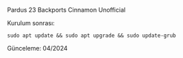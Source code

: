 Pardus 23 Backports Cinnamon Unofficial

Kurulum sonrası:

```
sudo apt update && sudo apt upgrade && sudo update-grub
```

Günceleme: 04/2024
